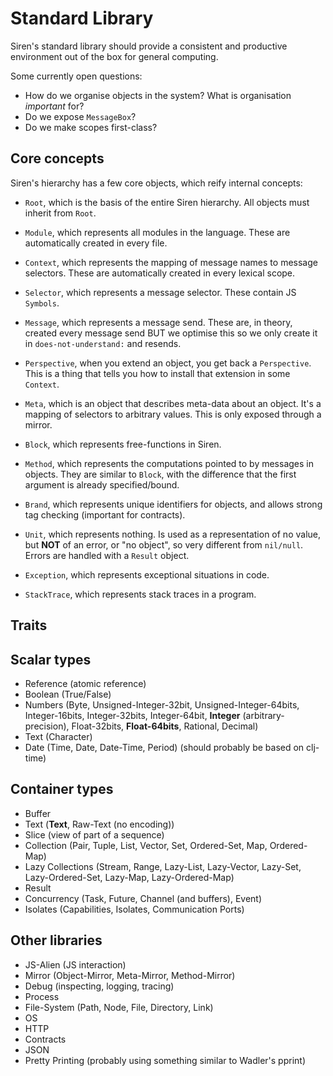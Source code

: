 # Standard Library

Siren's standard library should provide a consistent and productive
environment out of the box for general computing.

Some currently open questions:

- How do we organise objects in the system? What is organisation
  *important* for?
- Do we expose `MessageBox`?
- Do we make scopes first-class?

## Core concepts

Siren's hierarchy has a few core objects, which reify internal concepts:

- `Root`, which is the basis of the entire Siren hierarchy. All objects
  must inherit from `Root`.

- `Module`, which represents all modules in the language. These are
  automatically created in every file.

- `Context`, which represents the mapping of message names to message
  selectors. These are automatically created in every lexical scope.

- `Selector`, which represents a message selector. These contain
  JS `Symbols`.

- `Message`, which represents a message send. These are, in theory,
  created every message send BUT we optimise this so we only create it
  in `does-not-understand:` and resends.

- `Perspective`, when you extend an object, you get back a
  `Perspective`. This is a thing that tells you how to install that
  extension in some `Context`.

- `Meta`, which is an object that describes meta-data about an
  object. It's a mapping of selectors to arbitrary values. This is only
  exposed through a mirror.

- `Block`, which represents free-functions in Siren.

- `Method`, which represents the computations pointed to by messages in
  objects. They are similar to `Block`, with the difference that the
  first argument is already specified/bound.

- `Brand`, which represents unique identifiers for objects, and allows
  strong tag checking (important for contracts).

- `Unit`, which represents nothing. Is used as a representation of no
  value, but **NOT** of an error, or "no object", so very different from
  `nil/null`. Errors are handled with a `Result` object.

- `Exception`, which represents exceptional situations in code.

- `StackTrace`, which represents stack traces in a program.


## Traits




## Scalar types

- Reference (atomic reference)
- Boolean (True/False)
- Numbers (Byte, Unsigned-Integer-32bit, Unsigned-Integer-64bits, Integer-16bits, Integer-32bits, Integer-64bit, **Integer** (arbitrary-precision), Float-32bits, **Float-64bits**, Rational, Decimal)
- Text (Character)
- Date (Time, Date, Date-Time, Period) (should probably be based on clj-time)

## Container types

- Buffer
- Text (**Text**, Raw-Text (no encoding))
- Slice (view of part of a sequence)
- Collection (Pair, Tuple, List, Vector, Set, Ordered-Set, Map, Ordered-Map)
- Lazy Collections (Stream, Range, Lazy-List, Lazy-Vector, Lazy-Set, Lazy-Ordered-Set, Lazy-Map, Lazy-Ordered-Map)
- Result
- Concurrency (Task, Future, Channel (and buffers), Event)
- Isolates (Capabilities, Isolates, Communication Ports)


## Other libraries

- JS-Alien (JS interaction)
- Mirror (Object-Mirror, Meta-Mirror, Method-Mirror)
- Debug (inspecting, logging, tracing)
- Process
- File-System (Path, Node, File, Directory, Link)
- OS
- HTTP
- Contracts
- JSON
- Pretty Printing (probably using something similar to Wadler's pprint)
